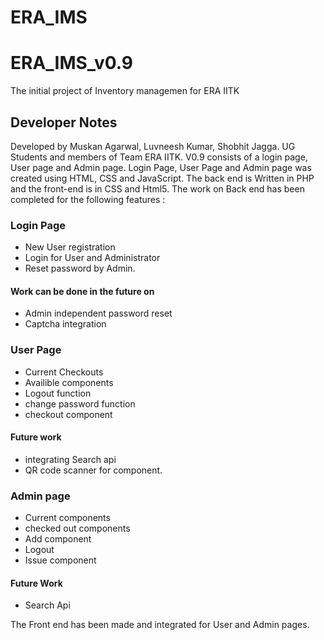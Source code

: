 # ERA_IMS
# ERA_IMS_v0.9
The initial project of Inventory managemen for ERA IITK 
## Developer Notes 
Developed by Muskan Agarwal, Luvneesh Kumar, Shobhit Jagga. UG Students and members of Team ERA IITK. 
V0.9 consists of a login page, User page and Admin page. 
Login Page, User Page and Admin page was created using HTML, CSS and JavaScript.
The back end is Written in PHP and the front-end is in CSS and Html5. The work on Back end has been completed for the following features : 
### Login Page 
  - New User registration  
  - Login for User and Administrator
  - Reset password by Admin. 
#### Work can be done in the future on 
  - Admin independent password reset
  - Captcha integration
### User Page 
  - Current Checkouts 
  - Availible components
  - Logout function
  - change password function
  - checkout component
#### Future work 
   - integrating  Search api 
   - QR code scanner for component. 
### Admin page 
  - Current components  
  - checked out components  
  - Add component 
  - Logout 
  - Issue component 
#### Future Work 
  - Search Api 
  
The Front end has been made and integrated for User and Admin pages. 
## 
  
  

